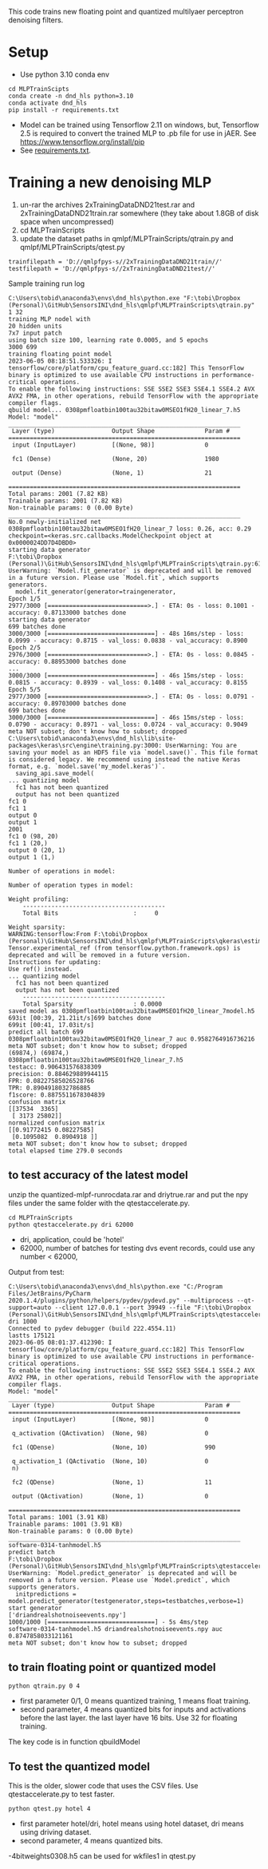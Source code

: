 This code trains new floating point and quantized multilyaer perceptron denoising filters.

# Setup
 * Use python 3.10 conda env
```shell
cd MLPTrainScipts
conda create -n dnd_hls python=3.10
conda activate dnd_hls
pip install -r requirements.txt
```
 * Model can be trained using Tensorflow 2.11 on windows, but, Tensorflow 2.5 is required to convert the trained MLP to .pb file for use in jAER. See https://www.tensorflow.org/install/pip
 * See [requirements.txt](qmlpf/MLPTrainScripts/requirements.txt).

# Training a new denoising MLP

1. un-rar the archives 2xTrainingDataDND21test.rar and 2xTrainingDataDND21train.rar somewhere (they take about 1.8GB of disk space when uncompressed)
2. cd MLPTrainScripts
3. update the dataset paths in qmlpf/MLPTrainScripts/qtrain.py and qmlpf/MLPTrainScripts/qtest.py
```
trainfilepath = 'D://qmlpfpys-s//2xTrainingDataDND21train//'
testfilepath = 'D://qmlpfpys-s//2xTrainingDataDND21test//'
```

Sample training run log
```text
C:\Users\tobid\anaconda3\envs\dnd_hls\python.exe "F:\tobi\Dropbox (Personal)\GitHub\SensorsINI\dnd_hls\qmlpf\MLPTrainScripts\qtrain.py" 1 32 
training MLP nodel with 
20 hidden units
7x7 input patch
using batch size 100, learning rate 0.0005, and 5 epochs
3000 699
training floating point model
2023-06-05 08:18:51.533326: I tensorflow/core/platform/cpu_feature_guard.cc:182] This TensorFlow binary is optimized to use available CPU instructions in performance-critical operations.
To enable the following instructions: SSE SSE2 SSE3 SSE4.1 SSE4.2 AVX AVX2 FMA, in other operations, rebuild TensorFlow with the appropriate compiler flags.
qbuild model... 0308pmfloatbin100tau32bitaw0MSEO1fH20_linear_7.h5
Model: "model"
_________________________________________________________________
 Layer (type)                Output Shape              Param #   
=================================================================
 input (InputLayer)          [(None, 98)]              0         
                                                                 
 fc1 (Dense)                 (None, 20)                1980      
                                                                 
 output (Dense)              (None, 1)                 21        
                                                                 
=================================================================
Total params: 2001 (7.82 KB)
Trainable params: 2001 (7.82 KB)
Non-trainable params: 0 (0.00 Byte)
_________________________________________________________________
No.0 newly-initialized net 0308pmfloatbin100tau32bitaw0MSEO1fH20_linear_7 loss: 0.26, acc: 0.29
checkpoint=<keras.src.callbacks.ModelCheckpoint object at 0x0000024DD7D4DBD0>
starting data generator
F:\tobi\Dropbox (Personal)\GitHub\SensorsINI\dnd_hls\qmlpf\MLPTrainScripts\qtrain.py:614: UserWarning: `Model.fit_generator` is deprecated and will be removed in a future version. Please use `Model.fit`, which supports generators.
  model.fit_generator(generator=traingenerator,
Epoch 1/5
2977/3000 [============================>.] - ETA: 0s - loss: 0.1001 - accuracy: 0.87133000 batches done
starting data generator
699 batches done
3000/3000 [==============================] - 48s 16ms/step - loss: 0.0999 - accuracy: 0.8715 - val_loss: 0.0838 - val_accuracy: 0.8900
Epoch 2/5
2976/3000 [============================>.] - ETA: 0s - loss: 0.0845 - accuracy: 0.88953000 batches done
...
3000/3000 [==============================] - 46s 15ms/step - loss: 0.0815 - accuracy: 0.8939 - val_loss: 0.1408 - val_accuracy: 0.8155
Epoch 5/5
2977/3000 [============================>.] - ETA: 0s - loss: 0.0791 - accuracy: 0.89703000 batches done
699 batches done
3000/3000 [==============================] - 46s 15ms/step - loss: 0.0790 - accuracy: 0.8971 - val_loss: 0.0724 - val_accuracy: 0.9049
meta NOT subset; don't know how to subset; dropped
C:\Users\tobid\anaconda3\envs\dnd_hls\lib\site-packages\keras\src\engine\training.py:3000: UserWarning: You are saving your model as an HDF5 file via `model.save()`. This file format is considered legacy. We recommend using instead the native Keras format, e.g. `model.save('my_model.keras')`.
  saving_api.save_model(
... quantizing model
  fc1 has not been quantized
  output has not been quantized
fc1 0
fc1 1
output 0
output 1
2001
fc1 0 (98, 20)
fc1 1 (20,)
output 0 (20, 1)
output 1 (1,)

Number of operations in model:

Number of operation types in model:

Weight profiling:
    ----------------------------------------
    Total Bits                     :     0

Weight sparsity:
WARNING:tensorflow:From F:\tobi\Dropbox (Personal)\GitHub\SensorsINI\dnd_hls\qmlpf\MLPTrainScripts\qkeras\estimate.py:347: Tensor.experimental_ref (from tensorflow.python.framework.ops) is deprecated and will be removed in a future version.
Instructions for updating:
Use ref() instead.
... quantizing model
  fc1 has not been quantized
  output has not been quantized
    ----------------------------------------
    Total Sparsity                 : 0.0000
saved model as 0308pmfloatbin100tau32bitaw0MSEO1fH20_linear_7model.h5
693it [00:39, 21.21it/s]699 batches done
699it [00:41, 17.03it/s]
predict all batch 699
0308pmfloatbin100tau32bitaw0MSEO1fH20_linear_7 auc 0.9582764916736216
meta NOT subset; don't know how to subset; dropped
(69874,) (69874,)
0308pmfloatbin100tau32bitaw0MSEO1fH20_linear_7.h5
testacc: 0.906431576838309
precision: 0.884629889944115
FPR: 0.08227585026528766
TPR: 0.8904918032786885
f1score: 0.8875511678304839
confusion matrix
[[37534  3365]
 [ 3173 25802]]
normalized confusion matrix
[[0.91772415 0.08227585]
 [0.1095082  0.8904918 ]]
meta NOT subset; don't know how to subset; dropped
total elapsed time 279.0 seconds

```
## to test accuracy of the latest model
 unzip the quantized-mlpf-runrocdata.rar and driytrue.rar and put the npy files under the same folder with the qtestaccelerate.py.
```
cd MLPTrainScripts
python qtestaccelerate.py dri 62000
```
 * dri, application, could be 'hotel'
 * 62000, number of batches for testing dvs event records, could use any number < 62000,

Output from test:
```text
C:\Users\tobid\anaconda3\envs\dnd_hls\python.exe "C:/Program Files/JetBrains/PyCharm 2020.1.4/plugins/python/helpers/pydev/pydevd.py" --multiprocess --qt-support=auto --client 127.0.0.1 --port 39949 --file "F:\tobi\Dropbox (Personal)\GitHub\SensorsINI\dnd_hls\qmlpf\MLPTrainScripts\qtestaccelerate.py" dri 1000 
Connected to pydev debugger (build 222.4554.11)
lastts 175121
2023-06-05 08:01:37.412390: I tensorflow/core/platform/cpu_feature_guard.cc:182] This TensorFlow binary is optimized to use available CPU instructions in performance-critical operations.
To enable the following instructions: SSE SSE2 SSE3 SSE4.1 SSE4.2 AVX AVX2 FMA, in other operations, rebuild TensorFlow with the appropriate compiler flags.
Model: "model"
_________________________________________________________________
 Layer (type)                Output Shape              Param #   
=================================================================
 input (InputLayer)          [(None, 98)]              0         
                                                                 
 q_activation (QActivation)  (None, 98)                0         
                                                                 
 fc1 (QDense)                (None, 10)                990       
                                                                 
 q_activation_1 (QActivatio  (None, 10)                0         
 n)                                                              
                                                                 
 fc2 (QDense)                (None, 1)                 11        
                                                                 
 output (QActivation)        (None, 1)                 0         
                                                                 
=================================================================
Total params: 1001 (3.91 KB)
Trainable params: 1001 (3.91 KB)
Non-trainable params: 0 (0.00 Byte)
_________________________________________________________________
software-0314-tanhmodel.h5
predict batch
F:\tobi\Dropbox (Personal)\GitHub\SensorsINI\dnd_hls\qmlpf\MLPTrainScripts\qtestaccelerate.py:872: UserWarning: `Model.predict_generator` is deprecated and will be removed in a future version. Please use `Model.predict`, which supports generators.
  initpredictions = model.predict_generator(testgenerator,steps=testbatches,verbose=1)
start generator
['driandrealshotnoiseevents.npy']
1000/1000 [==============================] - 5s 4ms/step
software-0314-tanhmodel.h5 driandrealshotnoiseevents.npy auc 0.8747858033121161
meta NOT subset; don't know how to subset; dropped
```

## to train floating point or quantized model
```
python qtrain.py 0 4
```
 * first parameter 0/1, 0 means quantized training, 1 means float training.
 * second parameter, 4 means quantized bits for inputs and activations before the last layer. the last layer have 16 bits. Use 32 for floating training.

The key code is in function qbuildModel

## To test the quantized model
This is the older, slower code that uses the CSV files. Use qtestaccelerate.py to test faster.

```
python qtest.py hotel 4
```
 * first parameter hotel/dri, hotel means using hotel dataset, dri means using driving dataset.
 * second parameter, 4 means quantized bits.

-4bitweights0308.h5 can be used for wkfiles1 in qtest.py
